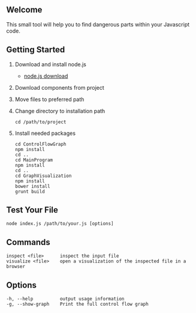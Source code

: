 ## Welcome

This small tool will help you to find dangerous parts within your Javascript code.

## Getting Started
1. Download and install node.js

    * [node.js download](http://nodejs.org/download/)

2. Download components from project

3. Move files to preferred path

4. Change directory to installation path

    `cd /path/to/project`


5. Install needed packages
    ```
    cd ControlFlowGraph
    npm install
    cd ..
    cd MainProgram
    npm install
    cd ..
    cd GraphVisualization
    npm install
    bower install
    grunt build
    ```

## Test Your File

`node index.js /path/to/your.js [options]`

## Commands
```
inspect <file>      inspect the input file
visualize <file>    open a visualization of the inspected file in a browser
```

## Options
```
-h, --help          output usage information
-g, --show-graph    Print the full control flow graph
```
